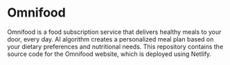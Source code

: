 # Omnifood
Omnifood is a food subscription service that delivers healthy meals to your door, every day. AI algorithm creates a personalized meal plan based on your dietary preferences and nutritional needs. This repository contains the source code for the Omnifood website, which is deployed using Netlify.
